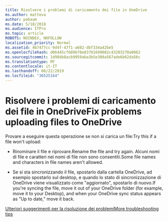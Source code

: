 ```yaml
---
title: Risolvere i problemi di caricamento dei file in OneDrive
ms.author: matteva
author: pebaum
ms.date: 5/18/2018
ms.audience: ITPro
ms.topic: article
ROBOTS: NOINDEX, NOFOLLOW
localization_priority: Normal
ms.assetid: 467477cc-9d4f-47f1-a602-dbf334a42be5
ms.openlocfilehash: d06445cf609b70e83701699082c43203270a0962
ms.sourcegitcommit: 1d98db8acb9959aba3b5e308a567ade6b62da56c
ms.translationtype: MT
ms.contentlocale: it-IT
ms.lasthandoff: 08/22/2019
ms.locfileid: "36525164"
---
```

# <a name="fix-problems-uploading-files-to-onedrive"></a><span data-ttu-id="c4a03-102">Risolvere i problemi di caricamento dei file in OneDrive</span><span class="sxs-lookup"><span data-stu-id="c4a03-102">Fix problems uploading files to OneDrive</span></span>

<span data-ttu-id="c4a03-103">Provare a eseguire questa operazione se non si carica un file:</span><span class="sxs-lookup"><span data-stu-id="c4a03-103">Try this if a file won't upload:</span></span>
  
- <span data-ttu-id="c4a03-104">Rinominare il file e riprovare.</span><span class="sxs-lookup"><span data-stu-id="c4a03-104">Rename the file and try again.</span></span> <span data-ttu-id="c4a03-105">Alcuni nomi di file e caratteri nei nomi di file non sono consentiti.</span><span class="sxs-lookup"><span data-stu-id="c4a03-105">Some file names and characters in file names aren't allowed.</span></span> 
    
- <span data-ttu-id="c4a03-106">Se si sta sincronizzando il file, spostarlo dalla cartella OneDrive, ad esempio spostarlo sul desktop, e quando lo stato di sincronizzazione di OneDrive viene visualizzato come "aggiornato", spostarlo di nuovo.</span><span class="sxs-lookup"><span data-stu-id="c4a03-106">If you're syncing the file, move it out of your OneDrive folder (for example, move it to your Desktop), and when your OneDrive sync status appears as "Up to date," move it back.</span></span> 
    
[<span data-ttu-id="c4a03-107">Ulteriori suggerimenti per la risoluzione dei problemi</span><span class="sxs-lookup"><span data-stu-id="c4a03-107">More troubleshooting tips</span></span>](https://go.microsoft.com/fwlink/?linkid=873155)
  

